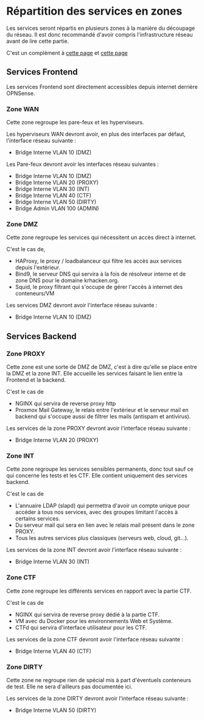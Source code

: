 # Répartition des services en zones

Les services seront répartis en plusieurs zones à la manière du découpage du réseau. Il est donc recommandé d'avoir compris l'infrastructure réseau avant de lire cette partie.

C'est un complément à [cette page](!../reseau/topologie_globale) et [cette page](!../reseau/topologie_reseau_virtuel)

## Services Frontend

Les services Frontend sont directement accessibles depuis internet derrière OPNSense.

### Zone WAN

Cette zone regroupe les pare-feux et les hyperviseurs.

Les hyperviseurs WAN devront avoir, en plus des interfaces par défaut, l'interface réseau suivante :
- Bridge Interne VLAN 10 (DMZ)

Les Pare-feux devront avoir les interfaces réseau suivantes :
- Bridge Interne VLAN 10 (DMZ)
- Bridge Interne VLAN 20 (PROXY)
- Bridge Interne VLAN 30 (INT)
- Bridge Interne VLAN 40 (CTF)
- Bridge Interne VLAN 50 (DIRTY)
- Bridge Admin VLAN 100 (ADMIN)

### Zone DMZ

Cette zone regroupe les services qui nécessitent un accès direct à internet.

C'est le cas de,
- HAProxy, le proxy / loadbalanceur qui filtre les accès aux services depuis l'extérieur.
- Bind9, le serveur DNS qui servira à la fois de résolveur interne et de zone DNS pour le domaine krhacken.org.
- Squid, le proxy filtrant qui s'occupe de gérer l'accès à internet des conteneurs/VM

Les services DMZ devront avoir l'interface réseau suivante :
- Bridge Interne VLAN 10 (DMZ)

## Services Backend

### Zone PROXY
Cette zone est une sorte de DMZ de DMZ, c'est à dire qu'elle se place entre la DMZ et la zone INT. Elle accueille les services faisant le lien entre la Frontend et la backend.

C'est le cas de
- NGINX qui servira de reverse proxy http
- Proxmox Mail Gateway, le relais entre l'extérieur et le serveur mail en backend qui s'occupe aussi de filtrer les mails (antispam et antivirus).

Les services de la zone PROXY devront avoir l'interface réseau suivante :
- Bridge Interne VLAN 20 (PROXY)

### Zone INT
Cette zone regroupe les services sensibles permanents, donc tout sauf ce qui concerne les tests et les CTF. Elle contient uniquement des services backend.

C'est le cas de
- L'annuaire LDAP (slapd) qui permettra d'avoir un compte unique pour accéder à tous nos services, avec des groupes limitant l'accès à certains services.
- Du serveur mail qui sera en lien avec le relais mail présent dans le zone PROXY.
- Tous les autres services plus classiques (serveurs web, cloud, git...).

Les services de la zone INT devront avoir l'interface réseau suivante :
- Bridge Interne VLAN 30 (INT)

### Zone CTF
Cette zone regroupe les différents services en rapport avec la partie CTF.

C'est le cas de
- NGINX qui servira de reverse proxy dédié à la partie CTF.
- VM avec du Docker pour les environnements Web et Système.
- CTFd qui servira d'interface utilisateur pour les CTF.

Les services de la zone CTF devront avoir l'interface réseau suivante :
- Bridge Interne VLAN 40 (CTF)

### Zone DIRTY

Cette zone ne regroupe rien de spécial mis à part d'éventuels conteneurs de test. Elle ne sera d'ailleurs pas documentée ici.

Les services de la zone DIRTY devront avoir l'interface réseau suivante :
- Bridge Interne VLAN 50 (DIRTY)

